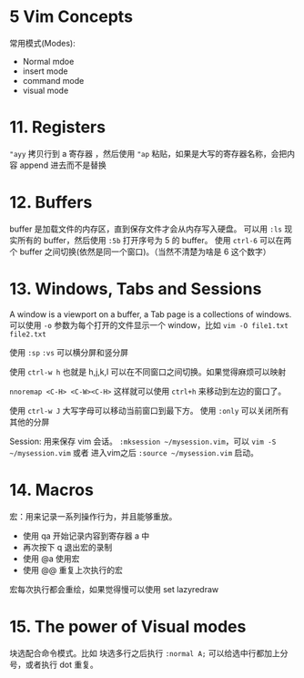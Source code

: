 # 5 Vim Concepts

常用模式(Modes):

- Normal mdoe
- insert mode
- command mode
- visual mode

# 11. Registers

`"ayy`  拷贝行到 a 寄存器 ，然后使用 `"ap` 粘贴，如果是大写的寄存器名称，会把内容 append 进去而不是替换

# 12. Buffers

buffer 是加载文件的内存区，直到保存文件才会从内存写入硬盘。
可以用 `:ls` 现实所有的 buffer，然后使用 `:5b` 打开序号为 5 的 buffer。
使用 `ctrl-6` 可以在两个 buffer 之间切换(依然是同一个窗口)。（当然不清楚为啥是 6 这个数字）


# 13. Windows, Tabs and Sessions

A window  is a viewport on a buffer, a Tab page is a collections of windows.
可以使用 `-o` 参数为每个打开的文件显示一个 window，比如 `vim -O file1.txt file2.txt`

使用 `:sp` `:vs` 可以横分屏和竖分屏

使用 `ctrl-w h` 也就是 h,j,k,l 可以在不同窗口之间切换。如果觉得麻烦可以映射

`nnoremap <C-H> <C-W><C-H>` 这样就可以使用 `ctrl+h` 来移动到左边的窗口了。

使用 `ctrl-w J` 大写字母可以移动当前窗口到最下方。
使用 `:only` 可以关闭所有其他的分屏

Session: 用来保存 vim 会话。 `:mksession ~/mysession.vim`，可以 `vim -S ~/mysession.vim` 或者 进入vim之后 `:source ~/mysession.vim` 启动。

# 14. Macros

宏：用来记录一系列操作行为，并且能够重放。

- 使用 qa 开始记录内容到寄存器 a 中
- 再次按下 q 退出宏的录制
- 使用 @a 使用宏
- 使用 @@ 重复上次执行的宏

宏每次执行都会重绘，如果觉得慢可以使用 set lazyredraw

# 15. The power of Visual modes

块选配合命令模式。比如 块选多行之后执行 `:normal A;` 可以给选中行都加上分号，或者执行 dot 重复。
